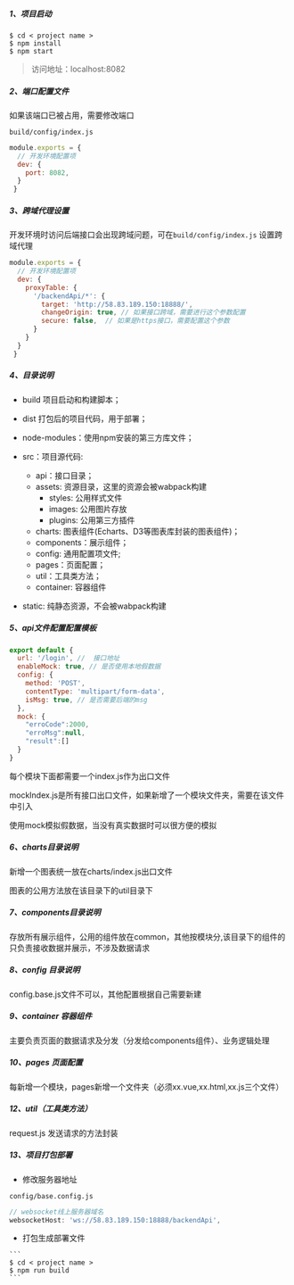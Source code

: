##### 1、项目启动

```
$ cd < project name >
$ npm install
$ npm start
```

>  访问地址：localhost:8082 

##### 2、端口配置文件

如果该端口已被占用，需要修改端口

`build/config/index.js`

```javascript
module.exports = {
  // 开发环境配置项
  dev: {
  	port: 8082,
  }
 }
```

##### 3、跨域代理设置

开发环境时访问后端接口会出现跨域问题，可在`build/config/index.js` 设置跨域代理

```javascript
module.exports = {
  // 开发环境配置项
  dev: {
  	proxyTable: {
      '/backendApi/*': {
        target: 'http://58.83.189.150:18888/',
        changeOrigin: true, // 如果接口跨域，需要进行这个参数配置
        secure: false,  // 如果是https接口，需要配置这个参数
      }
    }
  }
 }
```

##### 4、目录说明

- build 项目启动和构建脚本；

- dist 打包后的项目代码，用于部署；

- node-modules：使用npm安装的第三方库文件；

- src：项目源代码:
  - api：接口目录；
  - assets: 资源目录，这里的资源会被wabpack构建
    - styles: 公用样式文件
    - images: 公用图片存放
    - plugins: 公用第三方插件
  - charts: 图表组件(Echarts、D3等图表库封装的图表组件)；
  - components：展示组件；
  - config: 通用配置项文件;
  - pages：页面配置；
  - util：工具类方法；
  - container: 容器组件

- static: 纯静态资源，不会被wabpack构建

##### 5、api文件配置配置模板

````javascript
export default {
  url: '/login', //  接口地址
  enableMock: true, // 是否使用本地假数据
  config: { 
    method: 'POST',
    contentType: 'multipart/form-data',
    isMsg: true, // 是否需要后端的msg
  },
  mock: {
    "erroCode":2000,
    "erroMsg":null,
    "result":[]
  }
}
````

每个模块下面都需要一个index.js作为出口文件

mockIndex.js是所有接口出口文件，如果新增了一个模块文件夹，需要在该文件中引入

使用mock模拟假数据，当没有真实数据时可以很方便的模拟

##### 6、charts目录说明

新增一个图表统一放在charts/index.js出口文件

图表的公用方法放在该目录下的util目录下

##### 7、components目录说明

存放所有展示组件，公用的组件放在common，其他按模块分,该目录下的组件的只负责接收数据并展示，不涉及数据请求

##### 8、config 目录说明

config.base.js文件不可以，其他配置根据自己需要新建

##### 9、container 容器组件

主要负责页面的数据请求及分发（分发给components组件）、业务逻辑处理

##### 10、pages 页面配置

每新增一个模块，pages新增一个文件夹（必须xx.vue,xx.html,xx.js三个文件）
 
##### 12、util（工具类方法）

request.js 发送请求的方法封装

##### 13、项目打包部署

- 修改服务器地址

`config/base.config.js`

```javascript
// websocket线上服务器域名
websocketHost: 'ws://58.83.189.150:18888/backendApi',
```
 
- 打包生成部署文件

```
​```
$ cd < project name >
$ npm run build
​```
```





